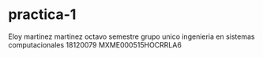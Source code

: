 # practica-1

Eloy martinez martinez
octavo semestre
grupo unico
ingenieria en sistemas computacionales
18120079
MXME000515HOCRRLA6
